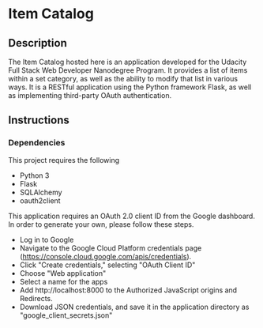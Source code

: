 # Item Catalog

## Description

The Item Catalog hosted here is an application developed for the Udacity Full Stack Web Developer Nanodegree Program.
It provides a list of items within a set category, as well as the ability to modify that list in various ways.
It is a RESTful application using the Python framework Flask, as well as implementing third-party OAuth authentication.

## Instructions

### Dependencies

This project requires the following
* Python 3
* Flask
* SQLAlchemy
* oauth2client

This application requires an OAuth 2.0 client ID from the Google dashboard. In order to generate your own, please follow these steps.
* Log in to Google
* Navigate to the Google Cloud Platform credentials page (https://console.cloud.google.com/apis/credentials).
* Click "Create credentials," selecting "OAuth Client ID"
* Choose "Web application"
* Select a name for the apps
* Add http://localhost:8000 to the Authorized JavaScript origins and Redirects.
* Download JSON credentials, and save it in the application directory as "google_client_secrets.json"
